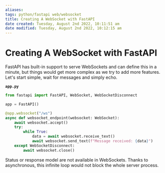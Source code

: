 ```yaml
---
aliases: 
tags: python/fastapi web/websocket 
title: Creating A WebSocket with FastAPI
date created: Tuesday, August 2nd 2022, 10:11:51 am
date modified: Tuesday, August 2nd 2022, 10:12:15 am
---
```


# Creating A WebSocket with FastAPI

FastAPI has built-in support to serve WebSockets and can define this in a minute, but things would get more complex as we try to add more features. Let's start simple, wait for messages and simply echo.

**`app.py`**

```python
from fastapi import FastAPI, WebSocket, WebSocketDisconnect

app = FastAPI()

@app.websocket("/ws")
async def websocket_endpoint(websocket: WebSocket):
    await websocket.accept()
    try:
        while True:
            data = await websocket.receive_text()
            await websocket.send_text(f"Message received: {data}")
    except WebSocketDisconnect:
        await websocket.close()
```

 Status or response model are not available in WebSockets.
 Thanks to asynchronous, this infinite loop would not block the whole server process.